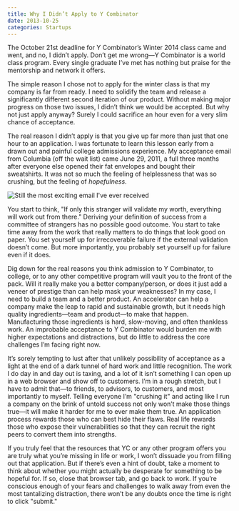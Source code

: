 ```yaml
---
title: Why I Didn’t Apply to Y Combinator
date: 2013-10-25
categories: Startups
---
```


The October 21st deadline for Y Combinator’s Winter 2014 class came and went, and no, I didn’t apply. Don’t get me wrong—Y Combinator is a world class program. Every single graduate I’ve met has nothing but praise for the mentorship and network it offers.

The simple reason I chose not to apply for the winter class is that my company is far from ready. I need to solidify the team and release a significantly different second iteration of our product. Without making major progress on those two issues, I didn’t think we would be accepted. But why not just apply anyway? Surely I could sacrifice an hour even for a very slim chance of acceptance.

The real reason I didn’t apply is that you give up far more than just that one hour to an application. I was fortunate to learn this lesson early from a drawn out and painful college admissions experience. My acceptance email from Columbia (off the wait list) came June 29, 2011, a full three months after everyone else opened their fat envelopes and bought their sweatshirts. It was not so much the feeling of helplessness that was so crushing, but the feeling of *hopefulness*.

![Still the most exciting email I've ever received](columbia-admissions-email.png)

You start to think, "If only this stranger will validate my worth, everything will work out from there." Deriving your definition of success from a committee of strangers has no possible good outcome. You start to take time away from the work that really matters to do things that look good on paper. You set yourself up for irrecoverable failure if the external validation doesn’t come. But more importantly, you probably set yourself up for failure even if it does.

Dig down for the real reasons you think admission to Y Combinator, to college, or to any other competitive program will vault you to the front of the pack. Will it really make you a better company/person, or does it just add a veneer of prestige than can help mask your weaknesses? In my case, I need to build a team and a better product. An accelerator can help a company make the leap to rapid and sustainable growth, but it needs high quality ingredients—team and product—to make that happen. Manufacturing those ingredients is hard, slow-moving, and often thankless work. An improbable acceptance to Y Combinator would burden me with higher expectations and distractions, but do little to address the core challenges I’m facing right now.

It’s sorely tempting to lust after that unlikely possibility of acceptance as a light at the end of a dark tunnel of hard work and little recognition. The work I do day in and day out is taxing, and a lot of it isn’t something I can open up in a web browser and show off to customers. I’m in a rough stretch, but I have to admit that—to friends, to advisors, to customers, and most importantly to myself. Telling everyone I’m "crushing it" and acting like I run a company on the brink of untold success not only won’t make those things true—it will make it harder for me to ever make them true. An application process rewards those who can best hide their flaws. Real life rewards those who expose their vulnerabilities so that they can recruit the right peers to convert them into strengths.

If you truly feel that the resources that YC or any other program offers you are truly what you’re missing in life or work, I won’t dissuade you from filling out that application. But if there’s even a hint of doubt, take a moment to think about whether you might actually be desperate for something to be hopeful for. If so, close that browser tab, and go back to work. If you’re conscious enough of your fears and challenges to walk away from even the most tantalizing distraction, there won’t be any doubts once the time is right to click "submit."